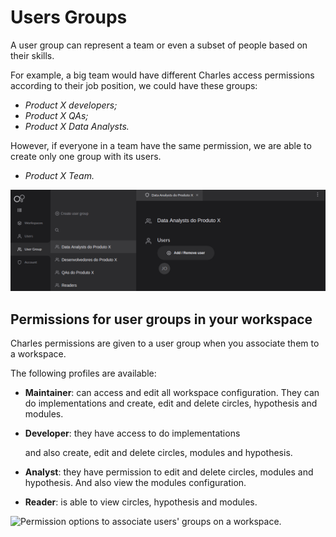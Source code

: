 # Users Groups

A user group can represent a team or even a subset of people based on their skills.

For example, a big team would have different Charles access permissions according to their job position, we could have these groups:

* _Product X developers;_
* _Product X QAs;_
* _Product X Data Analysts._

However, if everyone in a team have the same permission, we are able to create only one group with its users.

* _Product X Team._

![Preview of User Group &quot;Data Analysts do Produto X&quot;](../.gitbook/assets/image%20%283%29%20%282%29.png)

## Permissions for user groups in your workspace

Charles permissions are given to a user group when you associate them to a workspace.

The following profiles are available:

* **Maintainer**: can access and edit all workspace configuration. They can do implementations and create, edit and delete circles, hypothesis and modules. 
* **Developer**: they have access to do implementations

  and also create, edit and delete circles, modules and hypothesis.

* **Analyst**: they have permission to edit and delete circles, modules and hypothesis. And also view the modules configuration.
* **Reader**: is able to view circles, hypothesis and modules.

![Permission options to associate users&apos; groups on a workspace.](../.gitbook/assets/chrome-capture-3-%20%282%29.gif)

